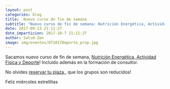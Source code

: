 ```yaml
---
layout: post
categories: blog
title:  Nuevo curso de fin de semana
subtitle: "Nuevo curso de fin de semana: Nutrición Energética, Actividad Física y Deporte"
date: 2017-09-13 21:11:27
date_imparticion: 2017-10-7 21:11:27
author: Salud-Zen
image: img/eventos/071017Deporte_prop.jpg
---
```

Sacamos nuevo curso de fin de semana, <a href="https://salud-zen.000webhostapp.com/evento/2017/10/07/curso-deporte.html"> Nutrición Energética, Actividad Física y Deporte</a>! Incluido además en la formación de consultor.  

No olvides <a href="mailto:estilodevida@salud-zen.com?Subject=Curso de Deporte-Reserva de Plaza&body=%0A%0A Me gustaría reservar una plaza para el curso de Nutrición Energética, Actividad Física y Deporte. Mis datos Personales son:%0A%0A   -Nombre:%0A%0A   -Apellidos:%0A%0A   -Fecha de nacimiento:%0A%0A   -Teléfono:%0A%0A">reservar tu plaza</a>,, que los grupos son reducidos!

Feliz miércoles estrellitas

